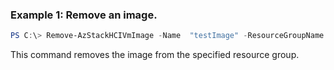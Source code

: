 ### Example 1:  Remove an image.
```powershell
PS C:\> Remove-AzStackHCIVmImage -Name  "testImage" -ResourceGroupName "test-rg"
```
This command removes the image from the specified resource group. 



